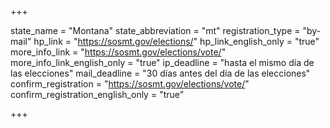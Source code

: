 +++

state_name = "Montana"
state_abbreviation = "mt"
registration_type = "by-mail"
hp_link = "https://sosmt.gov/elections/"
hp_link_english_only = "true"
more_info_link = "https://sosmt.gov/elections/vote/"
more_info_link_english_only = "true"
ip_deadline = "hasta el mismo día de las elecciones"
mail_deadline = "30 días antes del día de las elecciones"
confirm_registration = "https://sosmt.gov/elections/vote/"
confirm_registration_english_only = "true"

+++